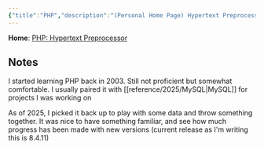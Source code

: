 ```yaml
---
{"title":"PHP","description":"(Personal Home Page) Hypertext Preprocessor","date":"2025-08-09","tags":["webdev","development"],"dg-publish":true,"created":"2025-08-09 18:52:39","updated":"2025-08-09T18:56:35-04:00","permalink":"/reference/2025/php/","dgPassFrontmatter":true,"noteIcon":"3"}
---
```


**Home**: [PHP: Hypertext Preprocessor](https://www.php.net/)
## Notes
I started learning PHP back in 2003. Still not proficient but somewhat comfortable. I usually paired it with [[reference/2025/MySQL\|MySQL]] for projects I was working on

As of 2025, I picked it back up to play with some data and throw something together. It was nice to have something familiar, and see how much progress has been made with new versions (current release as I'm writing this is 8.4.11)
